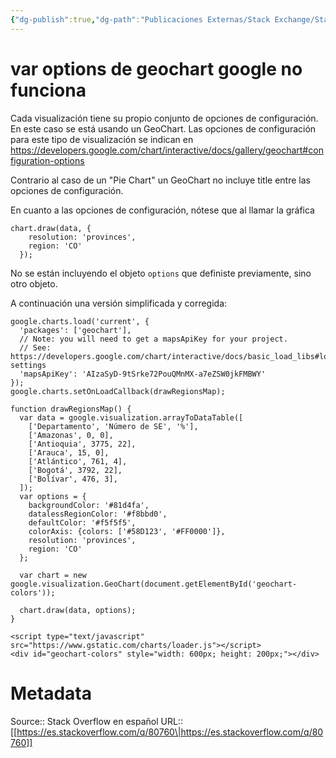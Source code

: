 ```yaml
---
{"dg-publish":true,"dg-path":"Publicaciones Externas/Stack Exchange/Stack Overflow en español/es.stackoverflow.com-80760.md","permalink":"/publicaciones-externas/stack-exchange/stack-overflow-en-espanol/es-stackoverflow-com-80760/","title":"var options de geochart google no funciona","hide":true,"noteIcon":"default","created":"2024-04-03T12:49:10.759-06:00","updated":"2024-04-05T16:43:51.327-06:00"}
---
```


# var options de geochart google no funciona

Cada visualización tiene su propio conjunto de opciones de configuración. En este caso se está usando un GeoChart. Las opciones de configuración para este tipo de visualización se indican en https://developers.google.com/chart/interactive/docs/gallery/geochart#configuration-options

Contrario al caso de un "Pie Chart" un GeoChart no incluye title entre las opciones de configuración.

En cuanto a las opciones de configuración, nótese que al llamar la gráfica

    chart.draw(data, {
        resolution: 'provinces',
        region: 'CO'
      });

No se están incluyendo el objeto `options` que definiste previamente, sino otro objeto.

A continuación una versión simplificada y corregida:

<!-- begin snippet: js hide: false console: true babel: false -->

<!-- language: lang-js -->

    google.charts.load('current', {
      'packages': ['geochart'],
      // Note: you will need to get a mapsApiKey for your project.
      // See: https://developers.google.com/chart/interactive/docs/basic_load_libs#load-settings
      'mapsApiKey': 'AIzaSyD-9tSrke72PouQMnMX-a7eZSW0jkFMBWY'
    });
    google.charts.setOnLoadCallback(drawRegionsMap);

    function drawRegionsMap() {
      var data = google.visualization.arrayToDataTable([
        ['Departamento', 'Número de SE', '%'],
        ['Amazonas', 0, 0],
        ['Antioquia', 3775, 22],
        ['Arauca', 15, 0],
        ['Atlántico', 761, 4],
        ['Bogotá', 3792, 22],
        ['Bolívar', 476, 3],
      ]);
      var options = {
        backgroundColor: '#81d4fa',
        datalessRegionColor: '#f8bbd0',
        defaultColor: '#f5f5f5',
        colorAxis: {colors: ['#58D123', '#FF0000']},
        resolution: 'provinces',
        region: 'CO'
      };

      var chart = new google.visualization.GeoChart(document.getElementById('geochart-colors'));

      chart.draw(data, options);
    }

<!-- language: lang-html -->

    <script type="text/javascript" src="https://www.gstatic.com/charts/loader.js"></script>
    <div id="geochart-colors" style="width: 600px; height: 200px;"></div>

<!-- end snippet -->



# Metadata
Source:: Stack Overflow en español
URL:: [[https://es.stackoverflow.com/q/80760\|https://es.stackoverflow.com/q/80760]]

